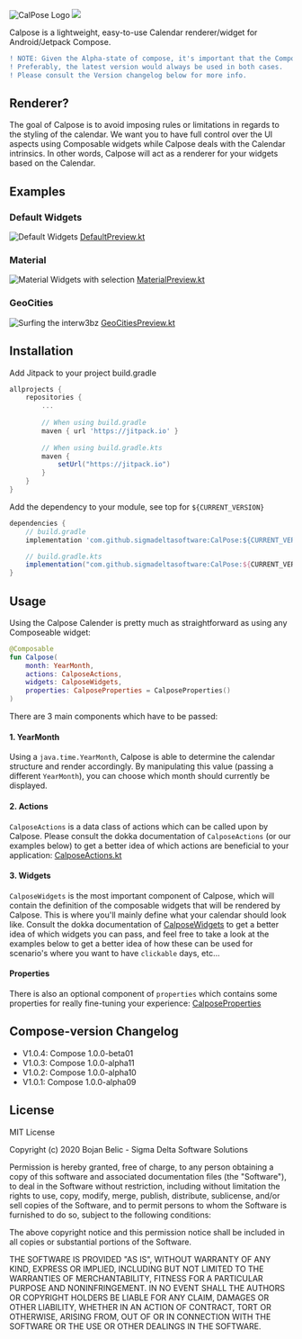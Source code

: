 ![](./img/logo.png "CalPose Logo")
[![](https://jitpack.io/v/sigmadeltasoftware/CalPose.svg)](https://jitpack.io/#sigmadeltasoftware/CalPose)

Calpose is a lightweight, easy-to-use Calendar renderer/widget for Android/Jetpack Compose.

```diff
! NOTE: Given the Alpha-state of compose, it's important that the Compose-version of Calpose matches yours. 
! Preferably, the latest version would always be used in both cases. 
! Please consult the Version changelog below for more info.
```
## Renderer? 
The goal of Calpose is to avoid imposing rules or limitations in regards to the styling of the calendar. We want you to have full control
over the UI aspects using Composable widgets while Calpose deals with the Calendar intrinsics. In other words, Calpose will act as a 
renderer for your widgets based on the Calendar.

## Examples
### Default Widgets
![](./img/calpose.gif "Default Widgets")
[DefaultPreview.kt](https://github.com/sigmadeltasoftware/CalPose/blob/master/app/src/main/java/be/sigmadelta/calpose/DefaultPreview.kt "Default widget example")

### Material
![](./img/calpose_material.gif "Material Widgets with selection")
[MaterialPreview.kt](https://github.com/sigmadeltasoftware/CalPose/blob/master/app/src/main/java/be/sigmadelta/calpose/MaterialPreview.kt "Material widget example")

### GeoCities
![](./img/geocities.gif "Surfing the interw3bz")
[GeoCitiesPreview.kt](https://github.com/sigmadeltasoftware/CalPose/blob/master/app/src/main/java/be/sigmadelta/calpose/GeoCitiesPreview.kt "GeoCities widget example")

## Installation
Add Jitpack to your project build.gradle
```groovy
allprojects {
    repositories {
        ...
        
        // When using build.gradle
        maven { url 'https://jitpack.io' } 
        
        // When using build.gradle.kts
        maven {
            setUrl("https://jitpack.io")
        }
    }
}
```

Add the dependency to your module, see top for `${CURRENT_VERSION}`
```groovy
dependencies {
    // build.gradle
    implementation 'com.github.sigmadeltasoftware:CalPose:${CURRENT_VERSION}'

    // build.gradle.kts
    implementation("com.github.sigmadeltasoftware:CalPose:${CURRENT_VERSION}")
}
```
## Usage

Using the Calpose Calender is pretty much as straightforward as using any Composeable widget:
 
```kotlin
@Composable
fun Calpose(
    month: YearMonth,
    actions: CalposeActions,
    widgets: CalposeWidgets,
    properties: CalposeProperties = CalposeProperties()
)
```

There are 3 main components which have to be passed: 

#### 1. YearMonth
Using a `java.time.YearMonth`, Calpose is able to determine the calendar structure and render accordingly. By manipulating this value (passing a different `YearMonth`), you can choose which
month should currently be displayed.

#### 2. Actions
`CalposeActions` is a data class of actions which can be called upon by Calpose. Please consult the dokka documentation of `CalposeActions` (or our examples below) to get a better idea of which actions are 
beneficial to your application: [CalposeActions.kt](https://github.com/sigmadeltasoftware/CalPose/blob/master/calpose/src/main/java/be/sigmadelta/calpose/model/CalposeActions.kt "CalposeActions.kt")  

#### 3. Widgets
`CalposeWidgets` is the most important component of Calpose, which will contain the definition of the composable widgets that will be rendered by Calpose. This is where you'll mainly define what your calendar
should look like. Consult the dokka documentation of [CalposeWidgets](https://github.com/sigmadeltasoftware/CalPose/blob/master/calpose/src/main/java/be/sigmadelta/calpose/model/CalposeWidgets.kt "CalposeWidgets.kt") 
to get a better idea of which widgets you can pass, and feel free to take a look at the examples below to get a better idea of how these can be used for scenario's where you want to have `clickable` days, etc...

#### Properties
There is also an optional component of `properties` which contains some properties for really fine-tuning your experience: 
[CalposeProperties](https://github.com/sigmadeltasoftware/CalPose/blob/master/calpose/src/main/java/be/sigmadelta/calpose/model/CalposeProperties.kt "CalposeProperties.kt")

## Compose-version Changelog
* V1.0.4: Compose 1.0.0-beta01
* V1.0.3: Compose 1.0.0-alpha11
* V1.0.2: Compose 1.0.0-alpha10
* V1.0.1: Compose 1.0.0-alpha09

## License
MIT License

Copyright (c) 2020 Bojan Belic - Sigma Delta Software Solutions

Permission is hereby granted, free of charge, to any person obtaining a copy
of this software and associated documentation files (the "Software"), to deal
in the Software without restriction, including without limitation the rights
to use, copy, modify, merge, publish, distribute, sublicense, and/or sell
copies of the Software, and to permit persons to whom the Software is
furnished to do so, subject to the following conditions:

The above copyright notice and this permission notice shall be included in all
copies or substantial portions of the Software.

THE SOFTWARE IS PROVIDED "AS IS", WITHOUT WARRANTY OF ANY KIND, EXPRESS OR
IMPLIED, INCLUDING BUT NOT LIMITED TO THE WARRANTIES OF MERCHANTABILITY,
FITNESS FOR A PARTICULAR PURPOSE AND NONINFRINGEMENT. IN NO EVENT SHALL THE
AUTHORS OR COPYRIGHT HOLDERS BE LIABLE FOR ANY CLAIM, DAMAGES OR OTHER
LIABILITY, WHETHER IN AN ACTION OF CONTRACT, TORT OR OTHERWISE, ARISING FROM,
OUT OF OR IN CONNECTION WITH THE SOFTWARE OR THE USE OR OTHER DEALINGS IN THE
SOFTWARE.